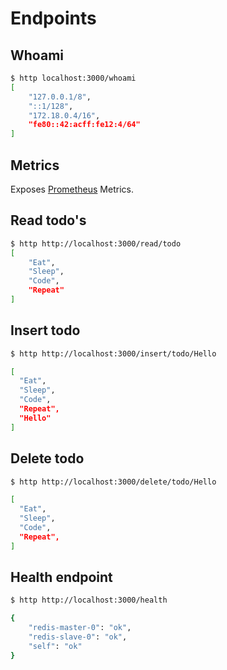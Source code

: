 # Endpoints

## Whoami

```bash
$ http localhost:3000/whoami
[
    "127.0.0.1/8",
    "::1/128",
    "172.18.0.4/16",
    "fe80::42:acff:fe12:4/64"
]
```

## Metrics

Exposes [Prometheus](https://prometheus.io/) Metrics.

## Read todo's

```bash
$ http http://localhost:3000/read/todo
[
    "Eat",
    "Sleep",
    "Code",
    "Repeat"
]

```

## Insert todo

```bash
$ http http://localhost:3000/insert/todo/Hello

[
  "Eat",
  "Sleep",
  "Code",
  "Repeat",
  "Hello"
]
```

## Delete todo

```bash
$ http http://localhost:3000/delete/todo/Hello

[
  "Eat",
  "Sleep",
  "Code",
  "Repeat",
]
```

## Health endpoint

```bash
$ http http://localhost:3000/health

{
    "redis-master-0": "ok",
    "redis-slave-0": "ok",
    "self": "ok"
}
```
